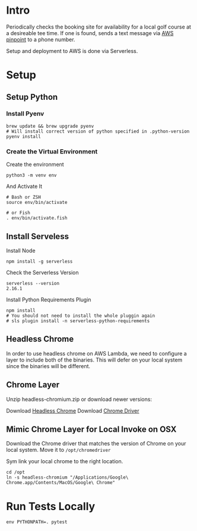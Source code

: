 # Intro
Periodically checks the booking site for availability for a local golf course at a desireable tee time.
If one is found, sends a text message via [AWS pinpoint](https://aws.amazon.com/blogs/compute/building-a-serverless-weather-bot-with-two-way-sms-aws-sam-and-aws-lambda/) to a phone number.

Setup and deployment to AWS is done via Serverless.

# Setup

## Setup Python


### Install Pyenv

```
brew update && brew upgrade pyenv
# Will install correct version of python specified in .python-version
pyenv install
```

### Create the Virtual Environment

Create the environment
```
python3 -m venv env
```

And Activate It

```
# Bash or ZSH
source env/bin/activate

# or Fish
. env/bin/activate.fish
```

## Install Serveless


Install Node

```
npm install -g serverless
```

Check the Serverless Version

```
serverless --version
2.16.1
```

Install Python Requirements Plugin

```
npm install
# You should not need to install the whole pluggin again
# sls plugin install -n serverless-python-requirements
```

## Headless Chrome
In order to use headless chrome on AWS Lambda, we need to configure a layer to include both of the binaries. This will defer on your local system since the binaries will be different.

## Chrome Layer
Unzip headless-chromium.zip or download newer versions:

Download [Headless Chrome](https://github.com/adieuadieu/serverless-chrome/releases/tag/v1.0.0-57)
Download [Chrome Driver](https://chromedriver.storage.googleapis.com/index.html?path=86.0.4240.22/)

## Mimic Chrome Layer for Local Invoke on OSX

Download the Chrome driver that matches the version of Chrome on your local system. Move it to `/opt/chromedriver`

Sym link your local chrome to the right location.

```
cd /opt
ln -s headless-chromium "/Applications/Google\ Chrome.app/Contents/MacOS/Google\ Chrome"
```

# Run Tests Locally

```
env PYTHONPATH=. pytest
```

